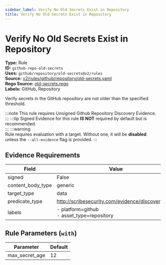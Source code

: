 ```yaml
---
sidebar_label: Verify No Old Secrets Exist in Repository
title: Verify No Old Secrets Exist in Repository
---  
```

# Verify No Old Secrets Exist in Repository  
**Type:** Rule  
**ID:** `github-repo-old-secrets`  
**Uses:** `github/repository/old-secrets@v2/rules`  
**Source:** [v2/rules/github/repository/old-secrets.yaml](https://github.com/scribe-public/sample-policies/blob/main/v2/rules/github/repository/old-secrets.yaml)  
**Rego Source:** [old-secrets.rego](https://github.com/scribe-public/sample-policies/blob/main/v2/rules/github/repository/old-secrets.rego)  
**Labels:** GitHub, Repository  

Verify secrets in the GitHub repository are not older than the specified threshold.

:::note 
This rule requires Unsigned Github Repository Discovery Evidence.  
::: 
:::tip 
Signed Evidence for this rule **IS NOT** required by default but is recommended.  
::: 
:::warning  
Rule requires evaluation with a target. Without one, it will be **disabled** unless the `--all-evidence` flag is provided.
::: 

## Evidence Requirements  
| Field | Value |
|-------|-------|
| signed | False |
| content_body_type | generic |
| target_type | data |
| predicate_type | http://scribesecurity.com/evidence/discovery/v0.1 |
| labels | - platform=github<br/>- asset_type=repository |

## Rule Parameters (`with`)  
| Parameter | Default |
|-----------|---------|
| max_secret_age | 12 |
